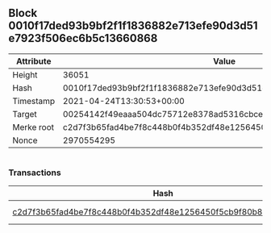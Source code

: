 ## Block 0010f17ded93b9bf2f1f1836882e713efe90d3d51e7923f506ec6b5c13660868

Attribute | Value
--- | ---
Height | 36051
Hash | 0010f17ded93b9bf2f1f1836882e713efe90d3d51e7923f506ec6b5c13660868
Timestamp | 2021-04-24T13:30:53+00:00
Target | 00254142f49eaaa504dc75712e8378ad5316cbcead634704b3734b6271167cc4
Merke root | c2d7f3b65fad4be7f8c448b0f4b352df48e1256450f5cb9f80b8fe6ffe057cf6
Nonce | 2970554295

```

```

### Transactions

Hash | Amount
--- | ---
[c2d7f3b65fad4be7f8c448b0f4b352df48e1256450f5cb9f80b8fe6ffe057cf6](c2d7f3b65fad4be7f8c448b0f4b352df48e1256450f5cb9f80b8fe6ffe057cf6.md) | 10.00000000 SKEPTI 

